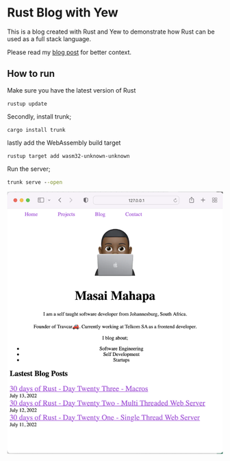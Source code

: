 # Rust Blog with Yew
This is a blog created with Rust and Yew to demonstrate how Rust can be used as a full stack language.

Please read my [blog post](https://www.masaimahapa.co.za/posts/30-days-of-rust-day-24) for better context.

## How to run
Make sure you have the latest version of Rust
```
rustup update
```
Secondly, install trunk;
```
cargo install trunk
```
lastly add the WebAssembly build target
```
rustup target add wasm32-unknown-unknown
```
Run the server;

```cmd
trunk serve --open
```

![yew web app masai](/rust-blog-masai.png)